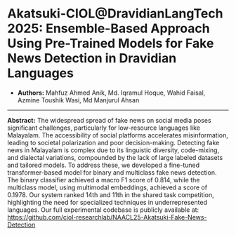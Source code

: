 # **Akatsuki-CIOL@DravidianLangTech 2025: Ensemble-Based Approach Using Pre-Trained Models for Fake News Detection in Dravidian Languages**
- **Authors:** Mahfuz Ahmed Anik, Md. Iqramul Hoque, Wahid Faisal, Azmine Toushik Wasi, Md Manjurul Ahsan

---
**Abstract:** The widespread spread of fake news on social media poses significant challenges, particularly for low-resource languages like Malayalam. The accessibility of social platforms accelerates misinformation, leading to societal polarization and poor decision-making. Detecting fake news in Malayalam is complex due to its linguistic diversity, code-mixing, and dialectal variations, compounded by the lack of large labeled datasets and tailored models. To address these, we developed a fine-tuned transformer-based model for binary and multiclass fake news detection. The binary classifier achieved a macro F1 score of 0.814, while the multiclass model, using multimodal embeddings, achieved a score of 0.1978. Our system ranked 14th and 11th in the shared task competition, highlighting the need for specialized techniques in underrepresented languages. Our full experimental codebase is publicly available at: https://github.com/ciol-researchlab/NAACL25-Akatsuki-Fake-News-Detection